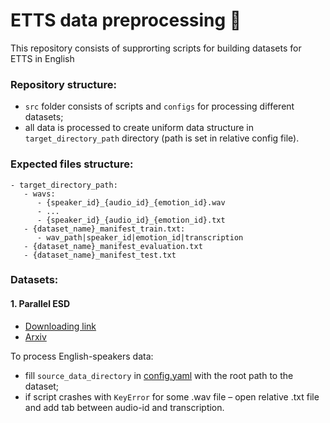 # ETTS data preprocessing :blossom:

This repository consists of supprorting scripts for building datasets for ETTS in English 

### Repository structure: 
- `src` folder consists of scripts and `configs` for processing different datasets;
- all data is processed to create uniform data structure in `target_directory_path` directory (path is set in relative config file).

### Expected files structure:

    - target_directory_path:
       - wavs:
          - {speaker_id}_{audio_id}_{emotion_id}.wav
          - ...
          - {speaker_id}_{audio_id}_{emotion_id}.txt
       - {dataset_name}_manifest_train.txt:
          - wav_path|speaker_id|emotion_id|transcription
       - {dataset_name}_manifest_evaluation.txt
       - {dataset_name}_manifest_test.txt
       
       
### Datasets:

#### 1. Parallel ESD
- [Downloading link](https://drive.google.com/file/d/1scuFwqh8s7KIYAfZW1Eu6088ZAK2SI-v/view)
- [Arxiv](https://arxiv.org/pdf/2010.14794.pdf)

To process English-speakers data:
-  fill `source_data_directory` in [config.yaml](src/configs/parallel_dataset.yaml) with the root path to the dataset;
-  if script crashes with `KeyError` for some .wav file – open relative .txt file and add tab between audio-id and transcription.

